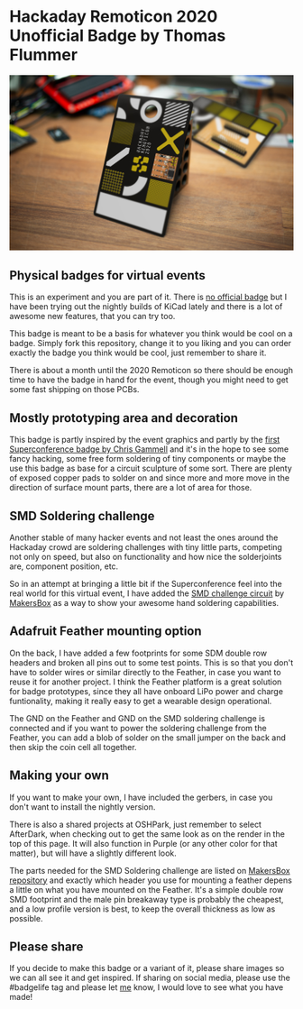 # Hackaday Remoticon 2020 Unofficial Badge by Thomas Flummer

![Render](RENDER/remoticon_badge.jpg)

## Physical badges for virtual events

This is an experiment and you are part of it. There is [no official badge](https://twitter.com/SophiKravitz/status/1308486813963767809) but I have been trying out the nightly builds of KiCad lately and there is a lot of awesome new features, that you can try too.

This badge is meant to be a basis for whatever you think would be cool on a badge. Simply fork this repository, change it to you liking and you can order exactly the badge you think would be cool, just remember to share it.

There is about a month until the 2020 Remoticon so there should be enough time to have the badge in hand for the event, though you might need to get some fast shipping on those PCBs.

## Mostly prototyping area and decoration

This badge is partly inspired by the event graphics and partly by the [first Superconference badge by Chris Gammell](https://twitter.com/Chris_Gammell/status/666028712828125184) and it's in the hope to see some fancy hacking, some free form soldering of tiny components or maybe the use this badge as base for a circuit sculpture of some sort. There are plenty of exposed copper pads to solder on and since more and more move in the direction of surface mount parts, there are a lot of area for those.

## SMD Soldering challenge

Another stable of many hacker events and not least the ones around the Hackaday crowd are soldering challenges with tiny little parts, competing not only on speed, but also on functionality and how nice the solderjoints are, component position, etc.

So in an attempt at bringing a little bit if the Superconference feel into the real world for this virtual event, I have added the [SMD challenge circuit](https://github.com/aspro648/KiCad/tree/master/projects/Attiny/Attiny85ChallengeHackaday2020) by [MakersBox](https://www.tindie.com/stores/makersbox/) as a way to show your awesome hand soldering capabilities.

## Adafruit Feather mounting option

On the back, I have added a few footprints for some SDM double row headers and broken all pins out to some test points. This is so that you don't have to solder wires or similar directly to the Feather, in case you want to reuse it for another project. I think the Feather platform is a great solution for badge prototypes, since they all have onboard LiPo power and charge funtionality, making it really easy to get a wearable design operational.

The GND on the Feather and GND on the SMD soldering challenge is connected and if you want to power the soldering challenge from the Feather, you can add a blob of solder on the small jumper on the back and then skip the coin cell all together.

## Making your own

If you want to make your own, I have included the gerbers, in case you don't want to install the nightly version.

There is also a shared projects at OSHPark, just remember to select AfterDark, when checking out to get the same look as on the render in the top of this page. It will also function in Purple (or any other color for that matter), but will have a slightly different look.

The parts needed for the SMD Soldering challenge are listed on [MakersBox repository](https://github.com/aspro648/KiCad/tree/master/projects/Attiny/Attiny85ChallengeHackaday2020) and exactly which header you use for mounting a feather depens a little on what you have mounted on the Feather. It's a simple double row SMD footprint and the male pin breakaway type is probably the cheapest, and a low profile version is best, to keep the overall thickness as low as possible.

## Please share

If you decide to make this badge or a variant of it, please share images so we can all see it and get inspired. If sharing on social media, please use the #badgelife tag and please let [me](https://thomasflummer.com/) know, I would love to see what you have made!
